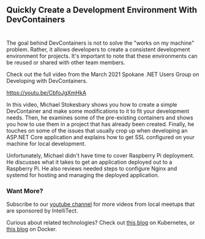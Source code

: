 

## Quickly Create a Development Environment With DevContainers
#
The goal behind DevContainers is not to solve the "works on my machine" problem. Rather, it allows developers to create a consistent development environment for projects. It's important to note that these environments can be reused or shared with other team members.

Check out the full video from the March 2021 Spokane .NET Users Group on Developing with DevContainers.

https://youtu.be/CbfoJgXmHkA

In this video, Michael Stokesbary shows you how to create a simple DevContainer and make some modifications to it to fit your development needs. Then, he examines some of the pre-existing containers and shows you how to use them in a project that has already been created. Finally, he touches on some of the issues that usually crop up when developing an ASP.NET Core application and explains how to get SSL configured on your machine for local development.

Unfortunately, Michael didn't have time to cover Raspberry Pi deployment. He discusses what it takes to get an application deployed out to a Raspberry Pi. He also reviews needed steps to configure Nginx and systemd for hosting and managing the deployed application.

### Want More?

Subscribe to our [youtube channel](https://www.youtube.com/channel/UCZSEfrUQnLLohBWDKRRSohw?view_as=subscriber) for more videos from local meetups that are sponsored by IntelliTect.

Curious about related technologies? Check out [this blog](/kubernetes/) on Kubernetes, or [this blog](/docker-scaffold/) on Docker.

